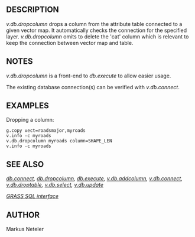 ## DESCRIPTION

*v.db.dropcolumn* drops a column from the attribute table connected to a
given vector map. It automatically checks the connection for the
specified layer. *v.db.dropcolumn* omits to delete the 'cat' column
which is relevant to keep the connection between vector map and table.

## NOTES

*v.db.dropcolumn* is a front-end to *db.execute* to allow easier usage.

The existing database connection(s) can be verified with *v.db.connect*.

## EXAMPLES

Dropping a column:

```shell
g.copy vect=roadsmajor,myroads
v.info -c myroads
v.db.dropcolumn myroads column=SHAPE_LEN
v.info -c myroads
```

## SEE ALSO

*[db.connect](db.connect.md), [db.dropcolumn](db.dropcolumn.md),
[db.execute](db.execute.md), [v.db.addcolumn](v.db.addcolumn.md),
[v.db.connect](v.db.connect.md), [v.db.droptable](v.db.droptable.md),
[v.db.select](v.db.select.md), [v.db.update](v.db.update.md)*

*[GRASS SQL interface](sql.md)*

## AUTHOR

Markus Neteler
